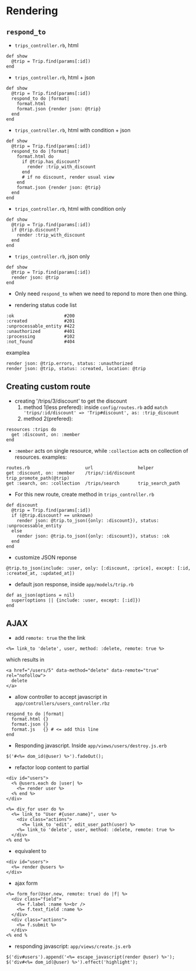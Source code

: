 # Rendering
## `respond_to`
* `trips_controller.rb`, html
```
def show
  @trip = Trip.find(params[:id])
end
```

* `trips_controller.rb`, html + json
```
def show
  @trip = Trip.find(params[:id])
  respond_to do |format|
    format.html
    format.json {render json: @trip}
  end
end
```

* `trips_controller.rb`, html with condition + json
```
def show
  @trip = Trip.find(params[:id])
  respond_to do |format|
    format.html do
      if @trip.has_discount?
        render :trip_with_discount
      end
      # if no discount, render usual view
    end
    format.json {render json: @trip}
  end
end
```

* `trips_controller.rb`, html with condition only
```
def show
  @trip = Trip.find(params[:id])
  if @trip.discount?
    render :trip_with_discount
  end
end
```

* `trips_controller.rb`, json only
```
def show
  @trip = Trip.find(params[:id])
  render json: @trip
end
```

* Only need `respond_to` when we need to repond to more then one thing.

* rendering status code list
```
:ok                   #200
:created              #201
:unprocessable_entity #422
:unauthorized         #401
:processing           #102
:not_found            #404
```
examplea
```
render json: @trip.errors, status: :unauthorized
render json: @trip, status: :created, location: @trip
```

## Creating custom route
* creating '/trips/3/discount' to get the discount
  1. method 1(less prefered): inside `config/routes.rb` add `match 'trips/:id/discount' => 'Trip#discount', as: :trip_discount`
  2. method 2(prefered):
```
resources :trips do
  get :discount, on: :member
end
```
* `:member` acts on single resource, while `:collection` acts on collection of resources. examples:
```
routes.rb                     url                 helper
get :discount, on: :member    /trips/:id/discount trip_promote_path(@trip)
get :search, on: :collection  /trips/search       trip_search_path
```
* For this new route, create method in `trips_controller.rb`
```
def discount
  @trip = Trip.find(params[:id])
  if (@trip.discount? == unknown)
    render json: @trip.to_json({only: :discount}), status: :unprocessable_entity
  else
    render json: @trip.to_json({only: :discount}), status: :ok
  end
end
```
* customize JSON reponse
```
@trip.to_json(include: :user, only: [:discount, :price], except: [:id, :created_at, :updated_at])
```
* default json response, inside `app/models/trip.rb`
```
def as_json(options = nil)
  super(options || {include: :user, except: [:id]})
end
```

## AJAX
* add `remote: true` the the link
```
<%= link_to 'delete', user, method: :delete, remote: true %>
```
which results in
```
<a href="/users/5" data-method="delete" data-remote="true" rel="nofollow">
  delete
</a>
```
* allow controller to accept javascript in `app/controllers/users_controller.rbz`
```
respond_to do |format|
  format.html {}
  format.json {}
  format.js   {} # <= add this line
end
```
* Responding javascript. Inside `app/views/users/destroy.js.erb`
```
$('#<%= dom_id(@user) %>').fadeOut();
```
* refactor loop content to partial
```
<div id="users">
  <% @users.each do |user| %>
    <%= render user %>
  <% end %>
</div>
```
```
<%= div_for user do %>
  <%= link_to "User #{user.name}", user %>
    <div class="actions">
      <%= link_to 'edit', edit_user_path(user) %>
    <%= link_to 'delete', user, method: :delete, remote: true %>
  </div>
<% end %>
```
* equivalent to
```
<div id="users">
  <%= render @users %>
</div>
```
* ajax form
```
<%= form_for(User.new, remote: true) do |f| %>
  <div class="field">
    <%= f.label :name %><br />
    <%= f.text_field :name %>
  </div>
  <div class="actions">
    <%= f.submit %>
  </div>
<% end %
```
* responding javascript: `app/views/create.js.erb`
```
$('div#users').append('<%= escape_javascript(render @user) %>');
$('div#<%= dom_id(@user) %>').effect('highlight');
```

